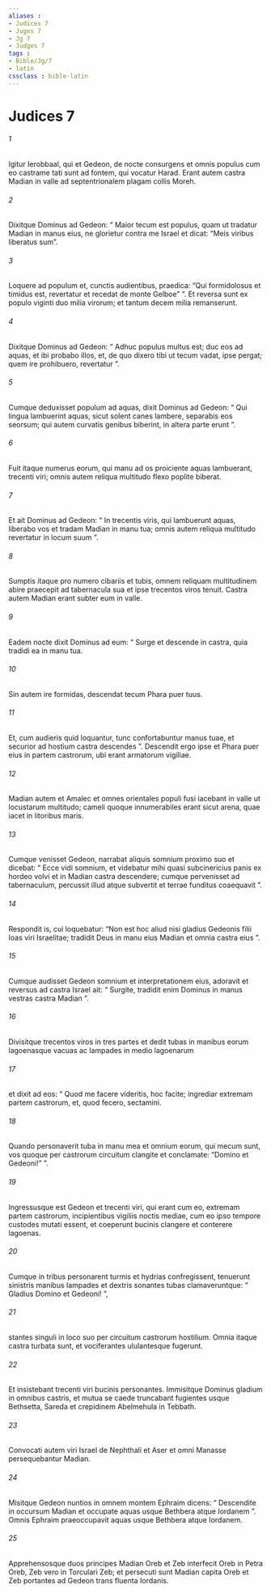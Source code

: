 ```yaml
---
aliases : 
- Judices 7
- Juges 7
- Jg 7
- Judges 7
tags : 
- Bible/Jg/7
- latin
cssclass : bible-latin
---
```


# Judices 7

###### 1
Igitur Ierobbaal, qui et Gedeon, de nocte consurgens et omnis populus cum eo castrame tati sunt ad fontem, qui vocatur Harad. Erant autem castra Madian in valle ad septentrionalem plagam collis Moreh.
###### 2
Dixitque Dominus ad Gedeon: “ Maior tecum est populus, quam ut tradatur Madian in manus eius, ne glorietur contra me Israel et dicat: “Meis viribus liberatus sum”. 
###### 3
Loquere ad populum et, cunctis audientibus, praedica: “Qui formidolosus et timidus est, revertatur et recedat de monte Gelboe” ”. Et reversa sunt ex populo viginti duo milia virorum; et tantum decem milia remanserunt.
###### 4
Dixitque Dominus ad Gedeon: “ Adhuc populus multus est; duc eos ad aquas, et ibi probabo illos, et, de quo dixero tibi ut tecum vadat, ipse pergat; quem ire prohibuero, revertatur ”. 
###### 5
Cumque deduxisset populum ad aquas, dixit Dominus ad Gedeon: “ Qui lingua lambuerint aquas, sicut solent canes lambere, separabis eos seorsum; qui autem curvatis genibus biberint, in altera parte erunt ”. 
###### 6
Fuit itaque numerus eorum, qui manu ad os proiciente aquas lambuerant, trecenti viri; omnis autem reliqua multitudo flexo poplite biberat. 
###### 7
Et ait Dominus ad Gedeon: “ In trecentis viris, qui lambuerunt aquas, liberabo vos et tradam Madian in manu tua; omnis autem reliqua multitudo revertatur in locum suum ”. 
###### 8
Sumptis itaque pro numero cibariis et tubis, omnem reliquam multitudinem abire praecepit ad tabernacula sua et ipse trecentos viros tenuit. Castra autem Madian erant subter eum in valle.
###### 9
Eadem nocte dixit Dominus ad eum: “ Surge et descende in castra, quia tradidi ea in manu tua. 
###### 10
Sin autem ire formidas, descendat tecum Phara puer tuus. 
###### 11
Et, cum audieris quid loquantur, tunc confortabuntur manus tuae, et securior ad hostium castra descendes ”. Descendit ergo ipse et Phara puer eius in partem castrorum, ubi erant armatorum vigiliae. 
###### 12
Madian autem et Amalec et omnes orientales populi fusi iacebant in valle ut locustarum multitudo; cameli quoque innumerabiles erant sicut arena, quae iacet in litoribus maris.
###### 13
Cumque venisset Gedeon, narrabat aliquis somnium proximo suo et dicebat: “ Ecce vidi somnium, et videbatur mihi quasi subcinericius panis ex hordeo volvi et in Madian castra descendere; cumque pervenisset ad tabernaculum, percussit illud atque subvertit et terrae funditus coaequavit ”. 
###### 14
Respondit is, cui loquebatur: “Non est hoc aliud nisi gladius Gedeonis filii Ioas viri Israelitae; tradidit Deus in manu eius Madian et omnia castra eius ”.
###### 15
Cumque audisset Gedeon somnium et interpretationem eius, adoravit et reversus ad castra Israel ait: “ Surgite, tradidit enim Dominus in manus vestras castra Madian ”. 
###### 16
Divisitque trecentos viros in tres partes et dedit tubas in manibus eorum lagoenasque vacuas ac lampades in medio lagoenarum 
###### 17
et dixit ad eos: “ Quod me facere videritis, hoc facite; ingrediar extremam partem castrorum, et, quod fecero, sectamini. 
###### 18
Quando personaverit tuba in manu mea et omnium eorum, qui mecum sunt, vos quoque per castrorum circuitum clangite et conclamate: “Domino et Gedeoni!” ”.
###### 19
Ingressusque est Gedeon et trecenti viri, qui erant cum eo, extremam partem castrorum, incipientibus vigiliis noctis mediae, cum eo ipso tempore custodes mutati essent, et coeperunt bucinis clangere et conterere lagoenas. 
###### 20
Cumque in tribus personarent turmis et hydrias confregissent, tenuerunt sinistris manibus lampades et dextris sonantes tubas clamaveruntque: “ Gladius Domino et Gedeoni! ”, 
###### 21
stantes singuli in loco suo per circuitum castrorum hostilium. Omnia itaque castra turbata sunt, et vociferantes ululantesque fugerunt. 
###### 22
Et insistebant trecenti viri bucinis personantes. Immisitque Dominus gladium in omnibus castris, et mutua se caede truncabant fugientes usque Bethsetta, Sareda et crepidinem Abelmehula in Tebbath.
###### 23
Convocati autem viri Israel de Nephthali et Aser et omni Manasse persequebantur Madian. 
###### 24
Misitque Gedeon nuntios in omnem montem Ephraim dicens: “ Descendite in occursum Madian et occupate aquas usque Bethbera atque Iordanem ”. Omnis Ephraim praeoccupavit aquas usque Bethbera atque Iordanem. 
###### 25
Apprehensosque duos principes Madian Oreb et Zeb interfecit Oreb in Petra Oreb, Zeb vero in Torculari Zeb; et persecuti sunt Madian capita Oreb et Zeb portantes ad Gedeon trans fluenta Iordanis.

